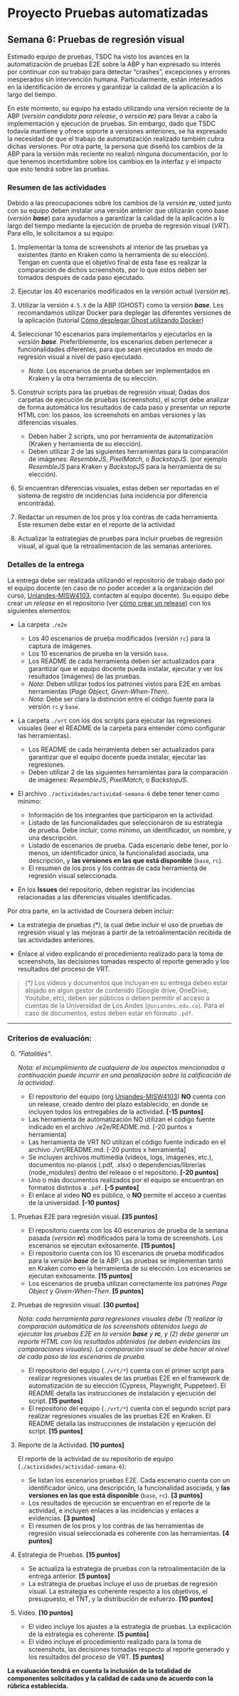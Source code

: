 
# Proyecto Pruebas automatizadas


## Semana  6: Pruebas de regresión visual

Estimado equipo de pruebas, TSDC ha visto los avances en la automatización de pruebas E2E sobre la ABP y han expresado su interés por continuar con su trabajo para detectar “crashes”, excepciones y errores inesperados sin intervención humana. Particularmente, están interesados en la identificación de errores y garantizar la calidad de la aplicación a lo largo del tiempo.

En este momento, su equipo ha estado utilizando una versión reciente de la ABP (_versión candidata para release_, o _versión **rc**_) para llevar a cabo la implementación y ejecución de pruebas. Sin embargo, dado que TSDC todavía mantiene y ofrece soporte a versiones anteriores, se ha expresado la necesidad de que el trabajo de automatización realizado también cubra dichas versiones. Por otra parte, la persona que diseñó los cambios de la ABP para la versión más reciente no realizó ninguna documentación, por lo que tenemos incertidumbre sobre los cambios en la interfaz y el impacto que esto tendrá sobre las pruebas.

### Resumen de las actividades

Debido a las preocupaciones sobre los cambios de la _versión **rc**_, usted junto con su equipo deben instalar una versión anterior que utilizarán como base (_versión **base**_) para ayudarnos a garantizar la calidad de la aplicación a lo largo del tiempo mediante la ejecución de prueba de regresión visual (_VRT_). Para ello, le solicitamos a su equipo:

1. Implementar la toma de screenshots al interior de las pruebas ya existentes (tanto en Kraken como la herramienta de su elección). Tengan en cuenta que el objetivo final de esta fase es realizar la comparación de dichos screenshots, por lo que estos deben ser tomados después de cada paso ejecutado.

2. Ejecutar los 40 escenarios modificados en la versión actual (_versión **rc**_).

3. Utilizar la versión `4.5.X` de la ABP (GHOST) como la _versión **base**_. Les recomandamos utilizar Docker para deplegar las diferentes versiones de la aplicación (tutorial [Cómo desplegar Ghost utilizando Docker](https://thesoftwaredesignlab.github.io/AutTestingCodelabs/ghost-docker-deployment))

4. Seleccionar 10 escenarios para implementarlos y ejecutarlos en la _versión **base**_. Preferiblemente, los escenarios deben pertenecer a funcionalidades diferentes, para que sean ejecutados en modo de regresión visual a nivel de paso ejecutado.
   * _Nota_: Los escenarios de prueba deben ser implementados en Kraken y la otra herramienta de su elección.

5. Construir scripts para las pruebas de regresión visual; Dadas dos carpetas de ejecución de pruebas (screenshots), el script debe analizar de forma automática los resultados de cada paso y presentar un reporte HTML con: los pasos, los screenshots en ambas versiones y las diferencias visuales.
   * Deben haber 2 scripts, uno por herramienta de automatización (Kraken y herramienta de su elección).
   * Deben utilizar 2 de las siguientes herramientas para la comparación de imágenes: _ResembleJS_, _PixelMatch_, o _BackstopJS_. (por ejemplo _ResembleJS_ para Kraken y _BackstopJS_ para la herramienta de su elección).

6. Si encuentran diferencias visuales, estas deben ser reportadas en el sistema de registro de incidencias (una incidencia por diferencia encontrada).

7. Redactar un resumen de los pros y los contras de cada herramienta. Este resumen debe estar en el reporte de la actividad

8. Actualizar la estrategias de pruebas para incluir pruebas de regresión visual, al igual que la retroalimentación de las semanas anteriores.


### Detalles de la entrega

La entrega debe ser realizada utilizando el repositorio de trabajo dado por el equipo docente (en caso de no poder acceder a la organización del curso, [Uniandes-MISW4103](https://github.com/orgs/Uniandes-MISW4103/), contacten al equipo docente). Su equipo debe crear un _release_ en el repositorio (ver [cómo crear un release](https://docs.github.com/en/repositories/releasing-projects-on-github/managing-releases-in-a-repository#creating-a-release)) con los siguientes elementos:

- La carpeta `./e2e`
    - Los 40 escenarios de prueba modificados (versión `rc`) para la captura de imágenes.
    - Los 10 escenarios de prueba en la versión `base`.
    - Los README de cada herramienta deben ser actualizados para garantizar que el equipo docente pueda instalar, ejecutar y ver los resultados (imágenes) de las pruebas.
    - _Nota_: Deben utilizar todos los patrones vistos para E2E en ambas herramientas (_Page Object_, _Given-When-Then_).
    - _Nota_: Debe ser clara la distinción entre el código fuente para la versión `rc` y `base`.

- La carpeta `./vrt` con los dos scripts para ejecutar las regresiones visuales (leer el README de la carpeta para entender cómo configurar las herramientas).
    - Los README de cada herramienta deben ser actualizados para garantizar que el equipo docente pueda instalar, ejecutar las regresiones.
    - Deben utilizar 2 de las siguientes herramientas para la comparación de imágenes: _ResembleJS_, _PixelMatch_, o _BackstopJS_.

- El archivo `./actividades/actividad-semana-6` debe tener tener como mínimo:
    - Información de los integrantes que participaron en la actividad.
    - Listado de las funcionalidades que seleccionaron de su estrategia de prueba. Debe incluir, como mínimo, un identificador, un nombre, y una descripción.
    - Listado de escenarios de prueba. Cada escenario debe tener, por lo menos, un identificador único, la funcionalidad asociada, una descripción, y **las versiones en las que está disponible** (`base`, `rc`).
    - El resumen de los pros y los contras de cada herramienta de regresión visual seleccionada.

- En los **Issues** del repositorio, deben registrar las incidencias relacionadas a las diferencias visuales identificadas.
    
Por otra parte, en la actividad de Coursera deben incluir:

- La estrategia de pruebas _(*)_, la cual debe incluir el uso de pruebas de regresión visual y las mejoras a partir de la retroalimentación recibida de las actividades anteriores.

- Enlace al video explicando el procedimiento realizado para la toma de screenshots, las decisiones tomadas respecto al reporte generado y los resultados del proceso de VRT.

> _(*)_ Los videos y documentos que incluyan en su entrega deben estar alojado en algún gestor de contenido (Google drive, OneDrive, Youtube, etc), deben ser públicos o deben permitir el acceso a cuentas de la Universidad de Los Andes (`@uniandes.edu.co`). Para el caso de documentos, estos deben estar en formato `.pdf`.


---

### Criterios de evaluación:

0. _"Fatalities"_.

    _Nota: el incumplimiento de cualquiera de los aspectos mencionados a continuación puede incurrir en una penalización sobre la calificación de la actividad_.
    
    - El repositorio del equipo (org [Uniandes-MISW4103](https://github.com/orgs/Uniandes-MISW4103/)) **NO** cuenta con un release, creado dentro del plazo establecido, en donde se incluyen todos los entregables de la actividad. **[-15 puntos]**
    - Las herramienta de automatización NO utilizan el código fuente indicado en el archivo ./e2e/README.md. [-20 puntos x herramienta]
    - Las herramienta de VRT NO utilizan el código fuente indicado en el archivo ./vrt/README.md. [-20 puntos x herramienta]
    - Se incluyen archivos multimedia (videos, logs, imágenes, etc.), documentos no-planos (.pdf, .xlsx) o dependencias/librerías (node_modules) dentro del release o el repositorio. **[-20 puntos]**
    - Uno o más documentos realizados por el equipo se encuentran en formatos distintos a `.pdf`. **[-5 puntos]**
    - El enlace al video **NO** es público, o **NO** permite el acceso a cuentas de la universidad. **[-10 puntos]**

1. Pruebas E2E para regresión visual. **[35 puntos]**
    - El repositorio cuenta con los 40 escenarios de prueba de la semana pasada (_versión **rc**_) modificados para la toma de screenshots. Los escenarios se ejecutan exitosamente. **[15 puntos]**
    - El repositorio cuenta con los 10 escenarios de prueba modificados para la _versión **base**_ de la ABP. Las pruebas se implementan tanto en Kraken como en la herramienta de su elección. Los escenarios se ejecutan exitosamente. **[15 puntos]**
    - Los escenarios de prueba utilizan correctamente los patrones _Page Object_ y _Given-When-Then_. **[5 puntos]**

2. Pruebas de regresión visual. **[30 puntos]**

    _Nota: cada herramienta para regresiones visuales debe (1) realizar la comparación automática de los screenshots obtenidos luego de ejecutar las pruebas E2E en la versión **base** y **rc**, y (2) debe generar un reporte HTML con los resultados obtenidos (se deben evidencias las comparaciones visuales). La comparación visual se debe hacer al nivel de cada paso de los escenarios de prueba._

    - El repositorio del equipo (`./vrt/*`) cuenta con el primer script para realizar regresiones visuales de las pruebas E2E en el framework de automatización de su elección (Cypress, Playwright, Puppeteer). El README detalla las instrucciones de instalación y ejecución del script. **[15 puntos]**
    - El repositorio del equipo (`./vrt/*`) cuenta con el segundo script para realizar regresiones visuales de las pruebas E2E en Kraken. El README detalla las instrucciones de instalación y ejecución del script. **[15 puntos]**

3. Reporte de la Actividad. **[10 puntos]**

   El reporte de la actividad de su repositorio de equipo (`./actividades/actividad-semana-6`):

    - Se listan los escenarios pruebas E2E. Cada escenario cuenta con un identificador único, una descripción, la funcionalidad asociada, y **las versiones en las que está disponible** (`base`, `rc`). **[3 puntos]**
    - Los resultados de ejecución se encuentran en el reporte de la actividad, e incluyen enlaces a las incidencias y enlaces a evidencias. **[3 puntos]**
    - El resumen de los pros y los contras de las herramientas de regresión visual seleccionada es coherente con las herramientas. **[4 puntos]**

4. Estrategia de Pruebas. **[15 puntos]**
    - Se actualiza la estrategia de pruebas con la retroalimentación de la entrega anterior. **[5 puntos]**
    - La estrategia de pruebas incluye el uso de pruebas de regresión visual. La estrategia es coherente respecto a los objetivos, el presupuesto, el TNT, y la distribución de esfuerzo. **[10 puntos]**

5. Video. **[10 puntos]**
    - El video incluye los ajustes a la estrategia de pruebas. La explicación de la estrategia es coherente. **[5 puntos]**
    - El video incluye el procedimiento realizado para la toma de screenshots, las decisiones tomadas respecto al reporte generado y los resultados del proceso de VRT. **[5 puntos]**


**La evaluación tendrá en cuenta la inclusión de la totalidad de componentes solicitados y la calidad de cada uno de acuerdo con la rúbrica establecida.**

